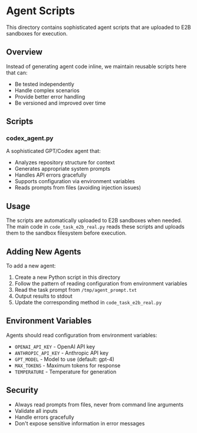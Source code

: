 # Agent Scripts

This directory contains sophisticated agent scripts that are uploaded to E2B sandboxes for execution.

## Overview

Instead of generating agent code inline, we maintain reusable scripts here that can:
- Be tested independently
- Handle complex scenarios
- Provide better error handling
- Be versioned and improved over time

## Scripts

### codex_agent.py

A sophisticated GPT/Codex agent that:
- Analyzes repository structure for context
- Generates appropriate system prompts
- Handles API errors gracefully
- Supports configuration via environment variables
- Reads prompts from files (avoiding injection issues)

## Usage

The scripts are automatically uploaded to E2B sandboxes when needed. The main code in `code_task_e2b_real.py` reads these scripts and uploads them to the sandbox filesystem before execution.

## Adding New Agents

To add a new agent:

1. Create a new Python script in this directory
2. Follow the pattern of reading configuration from environment variables
3. Read the task prompt from `/tmp/agent_prompt.txt`
4. Output results to stdout
5. Update the corresponding method in `code_task_e2b_real.py`

## Environment Variables

Agents should read configuration from environment variables:
- `OPENAI_API_KEY` - OpenAI API key
- `ANTHROPIC_API_KEY` - Anthropic API key
- `GPT_MODEL` - Model to use (default: gpt-4)
- `MAX_TOKENS` - Maximum tokens for response
- `TEMPERATURE` - Temperature for generation

## Security

- Always read prompts from files, never from command line arguments
- Validate all inputs
- Handle errors gracefully
- Don't expose sensitive information in error messages